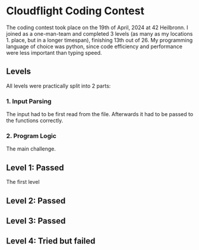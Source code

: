 # Cloudflight Coding Contest
The coding contest took place on the 19th of April, 2024 at 42 Heilbronn. I joined as a one-man-team and completed 3 levels (as many as my locations 1. place, but in a longer timespan), finishing 13th out of 26. My programming language of choice was python, since code efficiency and performance were less important than typing speed. 

## Levels
All levels were practically split into 2 parts:
### 1. Input Parsing
The input had to be first read from the file. Afterwards it had to be passed to the functions correctly.
### 2. Program Logic 
The main challenge.

## Level 1: Passed
The first level 

## Level 2: Passed

## Level 3: Passed

## Level 4: Tried but failed

